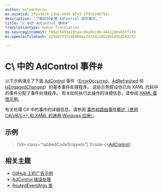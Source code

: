 ```yaml
---
author: mcleanbyron
ms.assetid: 2fba38c4-11be-4058-bfa3-5f979390791c
description: "了解如何处理 AdControl 类的事件。"
title: "C 中的 AdControl 事件#"
translationtype: Human Translation
ms.sourcegitcommit: f88a71491e185aec84a86248c44e1200a65ff179
ms.openlocfilehash: e25e0f915c0b9b6ec2423d2a95386b45b4502253

---
```


# <a name="adcontrol-events-in-c"></a>C\ 中的 AdControl 事件# #  


以下示例演示了下面 [AdControl](https://msdn.microsoft.com/library/windows/apps/microsoft.advertising.winrt.ui.adcontrol.aspx) 事件（[ErrorOccurred](https://msdn.microsoft.com/library/windows/apps/xaml/microsoft.advertising.winrt.ui.adcontrol.erroroccurred.aspx)、[AdRefreshed](https://msdn.microsoft.com/library/windows/apps/xaml/microsoft.advertising.winrt.ui.adcontrol.adrefreshed.aspx) 和 [IsEngagedChanged](https://msdn.microsoft.com/library/windows/apps/xaml/microsoft.advertising.winrt.ui.adcontrol.isengagedchanged.aspx)）的基本事件处理程序。 这些示例假设你已向 XAML 代码中的事件分配了事件处理程序。 有关如何执行此操作的详细信息，请参阅 [XAML 属性示例](xaml-properties-example.md)。

有关处理 C# 中的事件的详细信息，请参阅 [事件和路由事件概述（使用 C#/VB/C++ 和 XAML 的通用 Windows 应用）](http://msdn.microsoft.com/library/windows/apps/hh758286)。

## <a name="examples"></a>示例

> [!div class="tabbedCodeSnippets"]
[!code-cs[AdControl](./code/AdvertisingSamples/AdControlSamples/cs/MainPage.xaml.cs#EventHandlers)]

## <a name="related-topics"></a>相关主题

* [GitHub 上的广告示例](http://aka.ms/githubads)
* [AdControl 错误处理](adcontrol-error-handling.md)
* [RoutedEventArgs 类](http://msdn.microsoft.com/library/system.windows.routedeventargs.aspx)

 

 



<!--HONumber=Dec16_HO2-->



